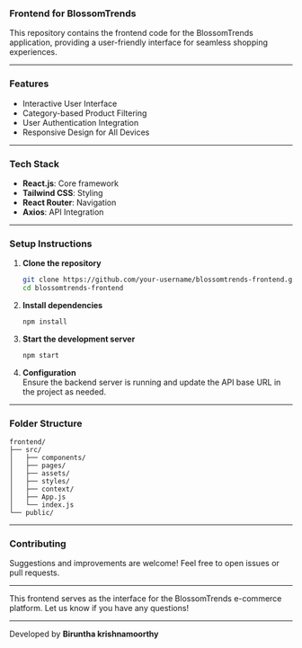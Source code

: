 ### **Frontend for BlossomTrends**

This repository contains the frontend code for the BlossomTrends application, providing a user-friendly interface for seamless shopping experiences.

---

### **Features**
- Interactive User Interface  
- Category-based Product Filtering  
- User Authentication Integration  
- Responsive Design for All Devices  

---

### **Tech Stack**
- **React.js**: Core framework  
- **Tailwind CSS**: Styling  
- **React Router**: Navigation  
- **Axios**: API Integration  

---

### **Setup Instructions**

1. **Clone the repository**  
   ```bash
   git clone https://github.com/your-username/blossomtrends-frontend.git
   cd blossomtrends-frontend
   ```

2. **Install dependencies**  
   ```bash
   npm install
   ```

3. **Start the development server**  
   ```bash
   npm start
   ```

4. **Configuration**  
   Ensure the backend server is running and update the API base URL in the project as needed.

---

### **Folder Structure**
```plaintext
frontend/
├── src/
│   ├── components/       
│   ├── pages/           
│   ├── assets/           
│   ├── styles/          
│   ├── context/        
│   ├── App.js       
│   └── index.js     
└── public/
```

---

### **Contributing**
Suggestions and improvements are welcome! Feel free to open issues or pull requests.

---

This frontend serves as the interface for the BlossomTrends e-commerce platform. Let us know if you have any questions!

---
Developed by **Biruntha krishnamoorthy**
